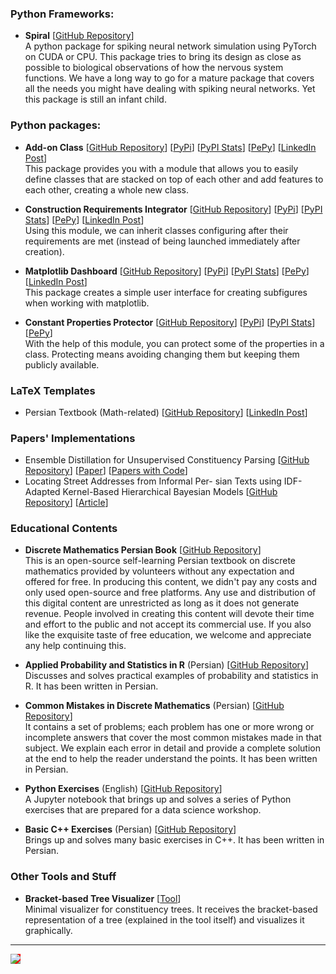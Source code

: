 ### Python Frameworks:

* **Spiral** [[GitHub Repository](https://github.com/cnrl/Spiral)]
<br/>A python package for spiking neural network simulation using PyTorch on CUDA or CPU. This package tries to bring its design as close as possible to biological observations of how the nervous system functions. We have a long way to go for a mature package that covers all the needs you might have dealing with spiking neural networks. Yet this package is still an infant child.

### Python packages:

* **Add-on Class** [[GitHub Repository](https://github.com/ShayeghB/add-on-class)] [[PyPi](https://pypi.org/project/add-on-class/)] [[PyPI Stats](https://pypistats.org/packages/add-on-class)] [[PePy](https://www.pepy.tech/projects/add-on-class)] [[LinkedIn Post](https://www.linkedin.com/posts/shayeghb_linkedin-activity-7082411778243993600-7Pxy?utm_source=share&utm_medium=member_desktop)]
<br/> This package provides you with a module that allows you to easily define classes that are stacked on top of each other and add features to each other, creating a whole new class.

* **Construction Requirements Integrator** [[GitHub Repository](https://github.com/ShayeghB/construction-requirements-integrator)] [[PyPi](https://pypi.org/project/construction-requirements-integrator/)] [[PyPI Stats](https://pypistats.org/packages/construction-requirements-integrator)] [[PePy](https://www.pepy.tech/projects/add-on-class)] [[LinkedIn Post](https://www.linkedin.com/posts/shayeghb_linkedin-activity-7051696476644651008-q2oc?utm_source=share&utm_medium=member_desktop)]
<br/> Using this module, we can inherit classes configuring after their requirements are met (instead of being launched immediately after creation).

* **Matplotlib Dashboard** [[GitHub Repository](https://github.com/ShayeghB/matplotlib-dashboard)] [[PyPi](https://pypi.org/project/matplotlib-dashboard/)] [[PyPI Stats](https://pypistats.org/packages/add-on-class)] [[PePy](https://www.pepy.tech/projects/matplotlib-dashboard)] [[LinkedIn Post](https://www.linkedin.com/posts/shayeghb_matplotlib-dashboard-activity-6987923239796695040-vFRH?utm_source=share&utm_medium=member_desktop)]
<br/> This package creates a simple user interface for creating subfigures when working with matplotlib.

* **Constant Properties Protector** [[GitHub Repository](https://github.com/ShayeghB/constant-properties-protector)] [[PyPi](https://pypi.org/project/constant-properties-protector/)] [[PyPI Stats](https://pypistats.org/packages/constant-properties-protector)] [[PePy](https://www.pepy.tech/projects/constant-properties-protector)]
<br/> With the help of this module, you can protect some of the properties in a class. Protecting means avoiding changing them but keeping them publicly available.

### LaTeX Templates

* Persian Textbook (Math-related) [[GitHub Repository](https://github.com/OpenBookshelf/PersianTextbookTemplate)] [[LinkedIn Post](https://www.linkedin.com/posts/shayeghb_github-openbookshelfpersiantextbooktemplate-activity-7111515543085412352-DskN?utm_source=share&utm_medium=member_desktop)]

### Papers' Implementations
* Ensemble Distillation for Unsupervised Constituency Parsing [[GitHub Repository](https://github.com/MANGA-UOFA/ED4UCP)] [[Paper](https://arxiv.org/abs/2310.01717v1)] [[Papers with Code](https://paperswithcode.com/paper/ensemble-distillation-for-unsupervised)]
* Locating Street Addresses from Informal Per-
sian Texts using IDF-Adapted Kernel-Based Hierarchical Bayesian Models [[GitHub Repository](https://github.com/ShayeghB/PAT)] [[Article](https://shayeghb.github.io/PAT/)]

### Educational Contents

* **Discrete Mathematics Persian Book** [[GitHub Repository](https://github.com/OpenBookshelf/DiscreteMathematics-Persian)]
<br/> This is an open-source self-learning Persian textbook on discrete mathematics provided by volunteers without any expectation and offered for free. In producing this content, we didn't pay any costs and only used open-source and free platforms. Any use and distribution of this digital content are unrestricted as long as it does not generate revenue. People involved in creating this content will devote their time and effort to the public and not accept its commercial use. If you also like the exquisite taste of free education, we welcome and appreciate any help continuing this.

* **Applied Probability and Statistics in R** (Persian) [[GitHub Repository](https://github.com/ShayeghB/AppliedProbabilityAndStatisticsInR)]
<br/> Discusses and solves practical examples of probability and statistics in R. It has been written in Persian.

* **Common Mistakes in Discrete Mathematics** (Persian) [[GitHub Repository](https://github.com/soudabemhashemi/Common-Mistakes-in-Discrete-Mathematics)]
<br/> It contains a set of problems; each problem has one or more wrong or incomplete answers that cover the most common mistakes made in that subject. We explain each error in detail and provide a complete solution at the end to help the reader understand the points. It has been written in Persian.

* **Python Exercises** (English) [[GitHub Repository](https://github.com/ShayeghB/PythonTutorialExercises)]
<br/>A Jupyter notebook that brings up and solves a series of Python exercises that are prepared for a data science workshop.

* **Basic C++ Exercises** (Persian) [[GitHub Repository](https://github.com/ShayeghB/ExtraSolutionsAndCodes-44plus45/)]
<br/> Brings up and solves many basic exercises in C++. It has been written in Persian.

### Other Tools and Stuff

* **Bracket-based Tree Visualizer** [[Tool](https://shayeghb.github.io/BracketBased3Visualizer/)]
<br/> Minimal visualizer for constituency trees. It receives the bracket-based representation of a tree (explained in the tool itself) and visualizes it graphically.

---
<a href="https://shayeghb.github.io/"><img src="https://shayeghb.github.io/img/favicon.png" style="background-color:red;"/></a>
